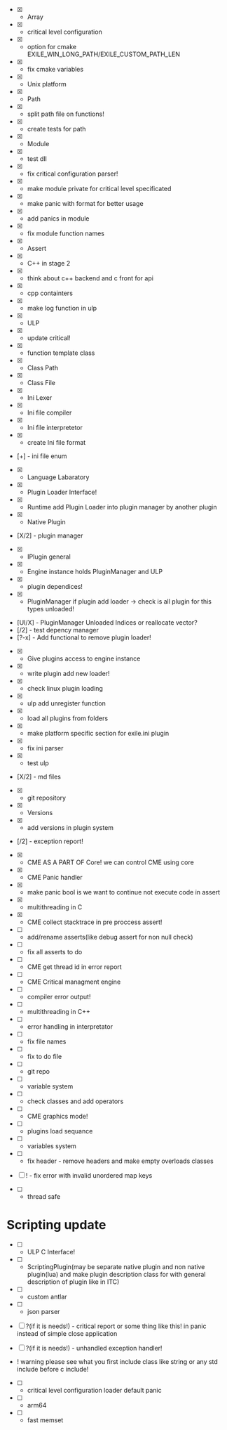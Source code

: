 - [X] - Array
- [X] - critical level configuration
- [X] - option for cmake EXILE_WIN_LONG_PATH/EXILE_CUSTOM_PATH_LEN
- [X] - fix cmake variables 
- [X] - Unix platform
- [X] - Path
- [X] - split path file on functions!
- [X] - create tests for path
- [X] - Module
- [X] - test dll
- [X] - fix critical configuration parser!
- [X] - make module private for critical level specificated
- [X] - make panic with format for better usage
- [X] - add panics in module
- [X] - fix module function names
- [X] - Assert
- [X] - C++ in stage 2 
- [X] - think about c++ backend and c front for api
- [X] - cpp containters
- [X] - make log function in ulp
- [X] - ULP
- [X] - update critical!
- [X] - function template class 
- [X] - Class Path
- [X] - Class File
- [X] - Ini Lexer
- [X] - Ini file compiler
- [X] - Ini file interpretetor
- [X] - create Ini file format
- [+] - ini file enum
- [X] - Language Labaratory
- [X] - Plugin Loader Interface!
- [X] - Runtime add Plugin Loader into plugin manager by another plugin
- [X] - Native Plugin
- [X/2] - plugin manager
- [X] - IPlugin general
- [X] - Engine instance holds PluginManager and ULP
- [X] - plugin dependices!
- [X] - PluginManager if plugin add loader -> check is all plugin for this types unloaded!
- [UI/X] - PluginManager Unloaded Indices or reallocate vector?
- [/2] - test depency manager
- [?-x] - Add functional to remove plugin loader!
- [X] - Give plugins access to engine instance
- [X] - write plugin add new loader!
- [X] - check linux plugin loading
- [X] - ulp add unregister function
- [X] - load all plugins from folders
- [X] - make platform specific section for exile.ini plugin 
- [X] - fix ini parser
- [X] - test ulp
- [X/2] - md files
- [X] - git repository
- [X] - Versions
- [X] - add versions in plugin system
- [/2] - exception report!
- [X] - CME AS A PART OF Core! we can control CME using core
- [X] - CME Panic handler 
- [X] - make panic bool is we want to continue not execute code in assert
- [X] - multithreading in C
- [X] - CME collect stacktrace in pre proccess assert!
- [ ] -  add/rename asserts(like debug assert for non null check)
- [ ] - fix all asserts to do
- [ ] - CME get thread id in error report
- [ ] - CME Critical managment engine
- [ ] - compiler error output!
- [ ] - multithreading in C++
- [ ] - error handling in interpretator
- [ ] - fix file names
- [ ] - fix to do file

- [ ] - git repo
- [ ] - variable system
- [ ] - check classes and add operators
- [ ] - CME graphics mode!
- [ ] - plugins load sequance
- [ ] - variables system
- [ ] - fix header - remove headers and make empty overloads classes
- [ ] ! - fix error with invalid unordered map keys 



- [ ] - thread safe

# Scripting update
- [ ] - ULP C Interface!

- [ ] - ScriptingPlugin(may be separate native plugin and non native plugin(lua)
and make plugin description class for with general description of plugin
like in ITC)



- [ ] - custom antlar
- [ ] - json parser
- [ ] ?(if it is needs!) - critical report or some thing like this! in panic instead of simple close application
- [ ] ?(if it is needs!) - unhandled exception handler!

- ! warning please see what you first include class like string or any std include before c include!

- [ ] - critical level configuration loader default panic 
- [ ] - arm64
- [ ] - fast memset
